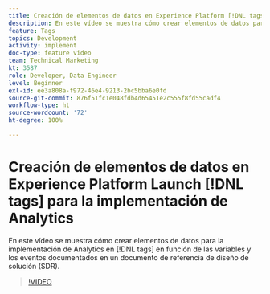 ```yaml
---
title: Creación de elementos de datos en Experience Platform [!DNL tags] para la implementación de Analytics
description: En este vídeo se muestra cómo crear elementos de datos para la implementación de Analytics en  [!DNL tags] , en función de las variables y los eventos que se han documentado en un documento de referencia de diseño de solución (SDR).
feature: Tags
topics: Development
activity: implement
doc-type: feature video
team: Technical Marketing
kt: 3587
role: Developer, Data Engineer
level: Beginner
exl-id: ee3a808a-f972-46e4-9213-2bc5bba6e0fd
source-git-commit: 876f51fc1e048fdb4d65451e2c555f8fd55cadf4
workflow-type: ht
source-wordcount: '72'
ht-degree: 100%

---
```


# Creación de elementos de datos en Experience Platform Launch [!DNL tags] para la implementación de Analytics

En este vídeo se muestra cómo crear elementos de datos para la implementación de Analytics en [!DNL tags] en función de las variables y los eventos documentados en un documento de referencia de diseño de solución (SDR).

>[!VIDEO](https://video.tv.adobe.com/v/28760/?quality=12&learn=on)
